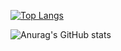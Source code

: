 
[![Top Langs](https://github-readme-stats.vercel.app/api/top-langs/?username=worstp&theme=dark&layout=compact)](https://github.com/anuraghazra/github-readme-stats)

![Anurag's GitHub stats](https://github-readme-stats.vercel.app/api?username=worstpa&show_icons=true&theme=dark)


